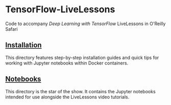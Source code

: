 # TensorFlow-LiveLessons
Code to accompany *Deep Learning with TensorFlow* LiveLessons in O'Reilly Safari

## [Installation](https://github.com/the-deep-learners/TensorFlow-LiveLessons/tree/master/installation)

This directory features step-by-step installation guides and quick tips for working with Jupyter notebooks within Docker containers. 

## [Notebooks](https://github.com/the-deep-learners/TensorFlow-LiveLessons/tree/master/notebooks)

This directory is the star of the show. It contains the Jupyter notebooks intended for use alongside the LiveLessons video tutorials. 
